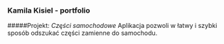 ### Kamila Kisiel - portfolio


#####Projekt: *_Części samochodowe_*
Aplikacja pozwoli w łatwy i szybki sposób odszukać części zamienne do samochodu.